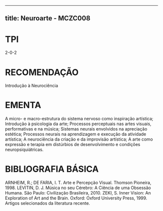 
---
title: Neuroarte - MCZC008 
---

# TPI

2-0-2

# RECOMENDAÇÃO

Introdução à Neurociência

# EMENTA

A micro- e macro-estrutura do sistema nervoso como inspiração artística; Introdução à psicologia da arte; Processos perceptuais nas artes visuais, performativas e na música; Sistemas neurais envolvidos na apreciação estética; Processos neurais na aprendizagem e execução da atividade artística; A neurociência da criação e da improvisão artística; A arte como expressão e terapia em distúrbios de desenvolvimento e condições neuropsiquiátricas.

# BIBLIOGRAFIA BÁSICA

ARNHEIM, R.; DE FARIA, I. T. Arte e Percepção Visual. Thomson Pioneira, 1998.
LEVITIN, D. J. Música no seu Cérebro: A Ciência de uma Obsessão Humana. São Paulo: Civilização Brasileira, 2010.
ZEKI, S. Inner Vision: An Exploration of Art and the Brain. Oxford: Oxford University Press, 1999.
Artigos selecionados da literatura recente.
        